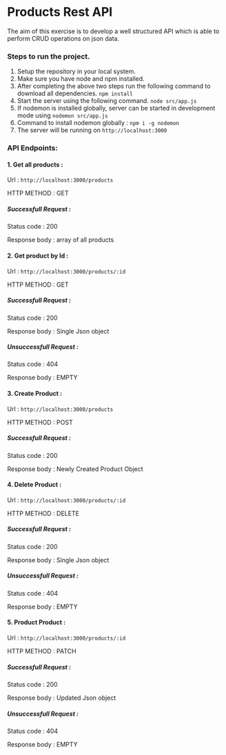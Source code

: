 # Products Rest API

The aim of this exercise is to develop a well structured API which is able to perform CRUD operations on json data.


### Steps to run the project.

1. Setup the repository in your local system.
2. Make sure you have node and npm installed.
3. After completing the above two steps run the following command to download all dependencies. `npm install`
4. Start the server using the following command. `node src/app.js`
5. If nodemon is installed globally, server can be started in development mode using `nodemon src/app.js`
6. Command to install nodemon globally : `npm i -g nodemon`
7. The server will be running on `http://localhost:3000`

### API Endpoints:

#### 1. Get all products :
Url : `http://localhost:3000/products`

HTTP METHOD : GET

##### Successfull Request :

Status code : 200

Response body : array of all products

#### 2. Get product by Id :
Url : `http://localhost:3000/products/:id`

HTTP METHOD : GET

##### Successfull Request :

Status code : 200

Response body : Single Json object

##### Unsuccessfull Request :

Status code : 404

Response body : EMPTY

#### 3. Create Product :
Url : `http://localhost:3000/products`

HTTP METHOD : POST

##### Successfull Request :

Status code : 200

Response body : Newly Created Product Object

#### 4. Delete Product :
Url : `http://localhost:3000/products/:id`

HTTP METHOD : DELETE

##### Successfull Request :

Status code : 200

Response body : Single Json object

##### Unsuccessfull Request :

Status code : 404

Response body : EMPTY

#### 5. Product Product :
Url : `http://localhost:3000/products/:id`

HTTP METHOD : PATCH

##### Successfull Request :

Status code : 200

Response body : Updated Json object

##### Unsuccessfull Request :

Status code : 404

Response body : EMPTY
